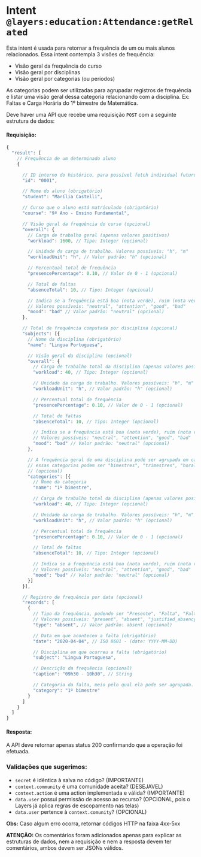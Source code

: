 # Intent `@layers:education:Attendance:getRelated`

Esta intent é usada para retornar a frequência de um ou mais alunos relacionados. Essa intent contempla 3 visões de frequência:
- Visão geral da frequência do curso
- Visão geral por disciplinas
- Visão geral por categorias (ou períodos)

As categorias podem ser utilizadas para agrupadar registros de frequência e listar uma visão geral dessa categoria relacionando com a disciplina. Ex: Faltas e Carga Horária do 1º bimestre de Matemática.

Deve haver uma API que recebe uma requisição `POST` com a seguinte estrutura de dados:

#### Requisição:

```js
{
  "result": [
    // Frequência de um determinado aluno
    {

      // ID interno do histórico, para possível fetch individual futuro (opcional)
      "id": "0001",

      // Nome do aluno (obrigatório)
      "student": "Marília Castelli",

      // Curso que o aluno está matrículado (obrigatório)
      "course": "9º Ano - Ensino Fundamental",

      // Visão geral da frequência do curso (opcional)
      "overall": {
        // Carga de trabalho geral (apenas valores positivos)
        "workload": 1600, // Tipo: Integer (opcional)

        // Unidade da carga de trabalho. Valores possíveis: "h", "m"
        "workloadUnit": "h", // Valor padrão: "h" (opcional)

        // Percentual total de frequência 
        "presencePercentage": 0.10, // Valor de 0 - 1 (opcional)

        // Total de faltas
        "absenceTotal": 10, // Tipo: Integer (opcional)

        // Indica se a frequência está boa (nota verde), ruim (nota vermelha) ou neutra (opcional)
        // Valores possíveis: "neutral", "attention", "good", "bad"
        "mood": "bad" // Valor padrão: "neutral" (opcional)
      },

      // Total de frequência computada por disciplina (opcional)
      "subjects": [{
        // Nome da disciplina (obrigatório)
        "name": "Lingua Portuguesa", 

        // Visão geral da disciplina (opcional)
        "overall": {
          // Carga de trabalho total da disciplina (apenas valores positivos)
          "workload": 40, // Tipo: Integer (opcional)

          // Unidade da carga de trabalho. Valores possíveis: "h", "m"
          "workloadUnit": "h", // Valor padrão: "h" (opcional)

          // Percentual total de frequência 
          "presencePercentage": 0.10, // Valor de 0 - 1 (opcional)

          // Total de faltas
          "absenceTotal": 10, // Tipo: Integer (opcional)

          // Indica se a frequência está boa (nota verde), ruim (nota vermelha) ou neutra (opcional)
          // Valores possíveis: "neutral", "attention", "good", "bad"
          "mood": "bad" // Valor padrão: "neutral" (opcional)
        },

        // A frequência geral de uma disciplina pode ser agrupada em categorias
        // essas categorias podem ser "bimestres", "trimestres", "horal/escrita", "prática/teórica" "termos"...
        // (opcional)
        "categories": [{ 
          // Nome da categoria
          "name": "1º bimestre",

          // Carga de trabalho total da disciplina (apenas valores positivos)
          "workload": 40, // Tipo: Integer (opcional)

          // Unidade da carga de trabalho. Valores possíveis: "h", "m"
          "workloadUnit": "h", // Valor padrão: "h" (opcional)

          // Percentual total de frequência 
          "presencePercentage": 0.10, // Valor de 0 - 1 (opcional)

          // Total de faltas
          "absenceTotal": 10, // Tipo: Integer (opcional)

          // Indica se a frequência está boa (nota verde), ruim (nota vermelha) ou neutra (opcional)
          // Valores possíveis: "neutral", "attention", "good", "bad"
          "mood": "bad" // Valor padrão: "neutral" (opcional)
        }]
      }],

      // Registro de frequência por data (opcional)
      "records": [
        {
          // Tipo da frequência, podendo ser "Presente", "Falta", "Falta justificada" ou "Dispensado", 
          // Valores possíveis: "present", "absent", "justified_absency", "excused"
          "type": "absent", // Valor padrão: absent (opcional)

          // Data em que aconteceu a falta (obrigatório)
          "date": "2020-04-04", // ISO 8601 - (date: YYYY-MM-DD)

          // Disciplina em que ocorreu a falta (obrigatório)
          "subject": "Lingua Portuguesa",

          // Descrição da frequência (opcional)
          "caption": "09h30 - 10h30", // String

          // Categoria da falta, meio pelo qual ela pode ser agrupada. Ex: 1º bimestre (opcional)
          "category": "1º bimestre"
        }
      ]
    }
  ]
}
```

#### Resposta:

A API deve retornar apenas status 200 confirmando que a operação foi efetuada.

### Validações que sugerimos:
- `secret` é idêntica à salva no código? (IMPORTANTE)
- `context.community` é uma comunidade aceita? (DESEJAVEL)
- `context.action` é uma action implementada e válida? (IMPORTANTE)
- `data.user` possui permissão de acesso ao recurso? (OPCIONAL, pois o Layers já aplica regras de escopamento nas telas)
- `data.user` pertence à `context.comunity`? (OPCIONAL)

**Obs:** Caso algum erro ocorra, retornar códigos HTTP na faixa 4xx-5xx


**ATENÇÃO:** Os comentários foram adicionados apenas para explicar as estruturas de dados, nem a requisição e nem a resposta devem ter comentários, ambos devem ser JSONs válidos.
